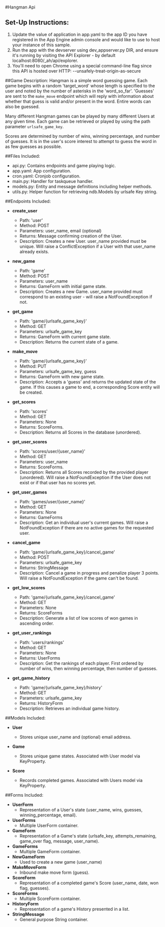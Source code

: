#Hangman Api

## Set-Up Instructions:
1.  Update the value of application in app.yaml to the app ID you have registered
 in the App Engine admin console and would like to use to host your instance of this sample.
2.  Run the app with the devserver using dev_appserver.py DIR, and ensure it's
 running by visiting the API Explorer - by default localhost:8080/_ah/api/explorer.
3. You'll need to open Chrome using a special command-line flag since this API 
 is hosted over HTTP: --unsafely-treat-origin-as-secure
 
 
##Game Description:
Hangman is a simple word guessing game. Each game begins with a random 'target_word'
whose length is specified to the user and noted by the number of asterisks in the 
'word_so_far'. 'Guesses' are sent to the `make_move` endpoint which will reply 
with information about whether that guess is valid and/or present in the word. Entire
words can also be guessed.

Many different Hangman games can be played by many different Users at any
given time. Each game can be retrieved or played by using the path parameter
`urlsafe_game_key`.

Scores are determined by number of wins, winning percentage, and number of guesses.
It is in the user's score interest to attempt to guess the word in as few guesses
as possible.


##Files Included:
 - api.py: Contains endpoints and game playing logic.
 - app.yaml: App configuration.
 - cron.yaml: Cronjob configuration.
 - main.py: Handler for taskqueue handler.
 - models.py: Entity and message definitions including helper methods.
 - utils.py: Helper function for retrieving ndb.Models by urlsafe Key string.

##Endpoints Included:
 - **create_user**
    - Path: 'user'
    - Method: POST
    - Parameters: user_name, email (optional)
    - Returns: Message confirming creation of the User.
    - Description: Creates a new User. user_name provided must be unique. Will 
    raise a ConflictException if a User with that user_name already exists.
    
 - **new_game**
    - Path: 'game'
    - Method: POST
    - Parameters: user_name
    - Returns: GameForm with initial game state.
    - Description: Creates a new Game. user_name provided must correspond to an
    existing user - will raise a NotFoundException if not.
     
 - **get_game**
    - Path: 'game/{urlsafe_game_key}'
    - Method: GET
    - Parameters: urlsafe_game_key
    - Returns: GameForm with current game state.
    - Description: Returns the current state of a game.
    
 - **make_move**
    - Path: 'game/{urlsafe_game_key}'
    - Method: PUT
    - Parameters: urlsafe_game_key, guess
    - Returns: GameForm with new game state.
    - Description: Accepts a 'guess' and returns the updated state of the game.
    If this causes a game to end, a corresponding Score entity will be created.
    
 - **get_scores**
    - Path: 'scores'
    - Method: GET
    - Parameters: None
    - Returns: ScoreForms.
    - Description: Returns all Scores in the database (unordered).
    
 - **get_user_scores**
    - Path: 'scores/user/{user_name}'
    - Method: GET
    - Parameters: user_name
    - Returns: ScoreForms. 
    - Description: Returns all Scores recorded by the provided player (unordered).
    Will raise a NotFoundException if the User does not exist or if that user has 
    no scores yet.
    
 - **get_user_games**
    - Path: 'games/user/{user_name}'
    - Method: GET
    - Parameters: None
    - Returns: GameForms
    - Description: Get an individual user's current games. Will raise a NotFoundException 
    if there are no active games for the requested user.

 - **cancel_game**
    - Path: 'game/{urlsafe_game_key}/cancel_game'
    - Method: POST
    - Parameters: urlsafe_game_key
    - Returns: StringMessage
    - Description: Cancel a game in progress and penalize player 3 points. Will raise a 
    NotFoundException if the game can't be found.

 - **get_low_scores**
    - Path: 'game/{urlsafe_game_key}/cancel_game'
    - Method: GET
    - Parameters: None
    - Returns: ScoreForms
    - Description: Generate a list of low scores of won games in ascending order.

 - **get_user_rankings**
    - Path: 'users/rankings'
    - Method: GET
    - Parameters: None
    - Returns: UserForms
    - Description: Get the rankings of each player. First ordered by number of wins, 
    then winning percentage, then number of guesses.

 - **get_game_history**
    - Path: 'game/{urlsafe_game_key}/history'
    - Method: GET
    - Parameters: urlsafe_game_key
    - Returns: HistoryForm
    - Description: Retrieves an individual game history.

##Models Included:
 - **User**
    - Stores unique user_name and (optional) email address.
    
 - **Game**
    - Stores unique game states. Associated with User model via KeyProperty.
    
 - **Score**
    - Records completed games. Associated with Users model via KeyProperty.
    
##Forms Included:
 - **UserForm**
    - Representation of a User's state (user_name, wins, guesses, winning_percentage,
    email).
 - **UserForms**
    - Multiple UserForm container.
 - **GameForm**
    - Representation of a Game's state (urlsafe_key, attempts_remaining,
    game_over flag, message, user_name).
 - **GameForms**
    - Multiple GameForm container.
 - **NewGameForm**
    - Used to create a new game (user_name)
 - **MakeMoveForm**
    - Inbound make move form (guess).
 - **ScoreForm**
    - Representation of a completed game's Score (user_name, date, won flag,
    guesses).
 - **ScoreForms**
    - Multiple ScoreForm container.
 - **HistoryForm**
    - Representation of a game's History presented in a list.
 - **StringMessage**
    - General purpose String container.